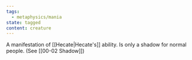 ```yaml
---
tags:
  - metaphysics/mania
state: tagged
content: creature
---
```

A manifestation of [[Hecate|Hecate's]] ability. Is only a shadow for normal people. (See [[00-02 Shadow]])